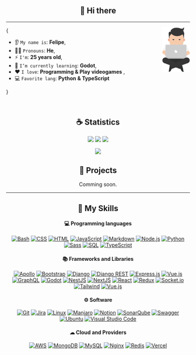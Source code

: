 <h2 align="center">👋 Hi there</h2>

<hr/>

<img align='right' src='https://raw.githubusercontent.com/vbullsey/froman/main/public/avatar.png' width='15%'>  

{  

* 👂 `My name is`: **Felipe**,
* 🧔‍♂️ `Pronouns`: **He**,
* ⚡ `I'm`: **25 years old**,
* 🌱 `I’m currently learning`: **Godot**,
* ❤️ `I love`: **Programming & Play videogames**  ,
* 💻 `Favorite lang`: **Python & TypeScript**  

}

<br/>

<h2 align="center">☕ Statistics</h2>

<p align="center">
  <img height="50%" width="auto" src="https://github-readme-stats.vercel.app/api?username=vbullsey&show_icons=true&count_private=true&theme=tokyonight&hide_border=true&hide=issues,contribs&bg_color=00000000">
  <img height="50%" width="auto" src="https://github-readme-stats.vercel.app/api/top-langs/?username=vbullsey&layout=compact&hide_border=true&theme=tokyonight&bg_color=00000000&langs_count=6&hide=tex,css,handlebars,html">
  <img src="https://github-readme-streak-stats.herokuapp.com/?user=vbullsey&theme=tokyonight&hide_border=true&background=FFFFFF00">
</p>

<p align="center">
    <img src="https://github-profile-trophy.vercel.app/?username=vbullsey&theme=tokyonight"/>
</p>

<h2 align="center">🚀 Projects</h2>
<p align="center">Comming soon.</p>

<hr/>

<h2 align="center">🌱 My Skills</h2>

<h4 align="center">💻 Programming languages</h4>

<p align="center">
<a href="https://github.com/search?q=user%3ASammwyy1+language%3Abash"><img alt="Bash" src="https://img.shields.io/badge/Bash-121011.svg?logo=gnu-bash&logoColor=white"></a>
<a href="https://github.com/search?q=user%3ASammwyy1+language%3Acss"><img alt="CSS" src="https://img.shields.io/badge/CSS-1572B6.svg?logo=css3&logoColor=white"></a>
<a href="https://github.com/search?q=user%3ASammwyy1+language%3Ahtml"><img alt="HTML" src="https://img.shields.io/badge/HTML-E34F26.svg?logo=html5&logoColor=white"></a>
<a href="https://github.com/search?q=user%3ASammwyy1+language%3Ajavascript"><img alt="JavaScript" src="https://img.shields.io/badge/JavaScript-F7DF1E.svg?logo=javascript&logoColor=black"></a>
<a href="https://github.com/search?q=user%3ASammwyy1+language%3Amarkdown"><img alt="Markdown" src="https://img.shields.io/badge/Markdown-000000.svg?logo=markdown&logoColor=white"></a>
<a href="https://github.com/search?q=user%3ASammwyy1+language%3Ajavascript"><img alt="Node.js" src="https://img.shields.io/badge/Node.js-43853D.svg?logo=node.js&logoColor=white"></a>
<a href="https://github.com/search?q=user%3ASammwyy1+language%3Apython"><img alt="Python" src="https://img.shields.io/badge/Python-14354C.svg?logo=python&logoColor=white"></a>
<a href="https://github.com/search?q=user%3ASammwyy1+language%3Asass"><img alt="Sass" src="https://img.shields.io/badge/Sass-CC6699.svg?logo=sass&logoColor=white"></a>
<a href="https://github.com/search?q=user%3ASammwyy1+language%3Asql"><img alt="SQL" src="https://custom-icon-badges.demolab.com/badge/SQL-025E8C.svg?logo=database&logoColor=white"></a>
<a href="https://github.com/search?q=user%3ASammwyy1+language%3AtypeScript"><img alt="TypeScript" src="https://img.shields.io/badge/TypeScript-007ACC.svg?logo=typescript&logoColor=white"></a>
</p>

<h4 align="center">📚 Frameworks and Libraries</h4>

<p align="center">
<a href="#"><img alt="Apollo" src="https://img.shields.io/badge/Apollo-311C87.svg?logo=apollo-graphql&logoColor=white"></a>
<a href="#"><img alt="Bootstrap" src="https://img.shields.io/badge/Bootstrap-7952B3.svg?logo=bootstrap&logoColor=white"></a>
<a href="#"><img alt="Django" src="https://img.shields.io/badge/django-%23092E20.svg?logo=django&logoColor=white"></a>
<a href="#"><img alt="Django REST" src="https://img.shields.io/badge/DJANGO-REST-ff1709?logo=django&logoColor=white&color=ff1709&labelColor=gray"></a>
<a href="#"><img alt="Express.js" src="https://img.shields.io/badge/Express-404d59.svg?logo=express&logoColor=white"></a>
<a href="#"><img alt="Vue.js" src="https://img.shields.io/badge/vuejs-%2335495e.svg?logo=vuedotjs&logoColor=%234FC08D"></a>
<a href="#"><img alt="GraphQL" src="https://img.shields.io/badge/graphql-E10098.svg?logo=graphql&logoColor=white"></a>
<a href="#"><img alt="Godot" src="https://img.shields.io/badge/GODOT-%23FFFFFF.svg?logo=godot-engine"></a>
<a href="#"><img alt="NestJS" src="https://img.shields.io/badge/NestJS-E0234E.svg?logo=nestjs&logoColor=white"></a>
<a href="#"><img alt="NextJS" src="https://img.shields.io/badge/NextJS-000000.svg?logo=nextdotjs&logoColor=white"></a>
<a href="#"><img alt="React" src="https://img.shields.io/badge/React-61DAFB.svg?logo=react&logoColor=black"></a>
<a href="#"><img alt="Redux" src="https://img.shields.io/badge/redux-%23593d88.svg?logo=redux&logoColor=white"></a>
<a href="#"><img alt="Socket.io" src="https://img.shields.io/badge/Socket.io-black?logo=socket.io&badgeColor=010101"></a>
<a href="#"><img alt="Tailwind" src="https://img.shields.io/badge/tailwindcss-%2338B2AC.svg?logo=tailwind-css&logoColor=white"></a>
<a href="#"><img alt="Vue.js" src="https://img.shields.io/badge/vuejs-%2335495e.svg?logo=vuedotjs&logoColor=%234FC08D"></a>
</p>

<h4 align="center">⚙ Software</h4>

<p align="center">
<a href="#"><img alt="Git" src="https://img.shields.io/badge/Git-F05033.svg?logo=git&logoColor=white"></a>
<a href="#"><img alt="Jira" src="https://img.shields.io/badge/jira-%230A0FFF.svg?logo=jira&logoColor=white"></a>
<a href="#"><img alt="Linux" src="https://img.shields.io/badge/Linux-FCC624?logo=linux&logoColor=black"></a>
<a href="#"><img alt="Manjaro" src="https://img.shields.io/badge/Manjaro-35BF5C?logo=Manjaro&logoColor=white"></a>
<a href="#"><img alt="Notion" src="https://img.shields.io/badge/Notion-010101.svg?logo=notion&logoColor=white"></a>
<a href="#"><img alt="SonarQube" src="https://img.shields.io/badge/SonarQube-black?logo=sonarqube&logoColor=4E9BCD"></a>
<a href="#"><img alt="Swagger" src="https://img.shields.io/badge/-Swagger-%23Clojure?logo=swagger&logoColor=white"></a>
<a href="#"><img alt="Ubuntu" src="https://img.shields.io/badge/Ubuntu-E95420.svg?logo=ubuntu&logoColor=white"></a>
<a href="#"><img alt="Visual Studio Code" src="https://img.shields.io/badge/Visual%20Studio%20Code-0078d7.svg?logo=visual-studio-code&logoColor=white"></a>
</p>

<h4 align="center">☁ Cloud and Providers</h4>

<p align="center">
<a href="#"><img alt="AWS" src="https://img.shields.io/badge/AWS-232F3E.svg?logo=amazon-aws&logoColor=white"></a>
<a href="#"><img alt="MongoDB" src="https://img.shields.io/badge/MongoDB-47A248.svg?logo=mongodb&logoColor=white"></a>
<a href="#"><img alt="MySQL" src="https://img.shields.io/badge/MySQL-00f.svg?logo=mysql&logoColor=white"></a>
<a href="#"><img alt="Nginx" src="https://img.shields.io/badge/Nginx-009639.svg?logo=nginx&logoColor=white"></a>
<a href="#"><img alt="Redis" src="https://img.shields.io/badge/Redis-DC382D.svg?logo=redis&logoColor=white"></a>
<a href="#"><img alt="Vercel" src="https://img.shields.io/badge/Vercel-000000.svg?logo=vercel&logoColor=white"></a>
</p>
